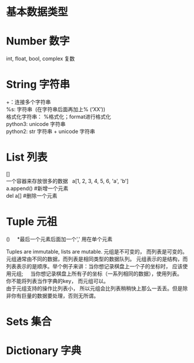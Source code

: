 # 基本数据类型  
# Number 数字  
int, float, bool, complex 复数

# String 字符串  
+：连接多个字符串     
%s: 字符串  (在字符串后面再加上% (‘XX’))   
格式化字符串： %格式化；format进行格式化   
python3: unicode 字符串     
python2: str 字符串 + unicode 字符串     

# List 列表   
[]  
一个容器来存放很多的数据  
a[1, 2, 3, 4, 5, 6, 'a', 'b']   
a.append() #新增一个元素   
del a[] #删除一个元素   

# Tuple 元祖  
()    
*最后一个元素后面加一个',' 用在单个元素     


Tuples are immutable, lists are mutable. 元组是不可变的， 而列表是可变的。       
元组通常由不同的数据，而列表是相同类型的数据队列。
元组表示的是结构，而列表表示的是顺序。举个例子来讲：当你想记录棋盘上一个子的坐标时， 应该使用元组;    
当你想记录棋盘上所有子的坐标（一系列相同的数据），使用列表。  
你不能将列表当作字典的key， 而元组可以。   
由于元组支持的操作比列表小， 所以元组会比列表稍稍快上那么一丢丢。但是除非你有巨量的数据要处理，否则无所谓。   

# Sets 集合   


# Dictionary 字典     

